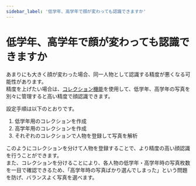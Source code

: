 ```yaml
---
sidebar_label: '低学年、高学年で顔が変わっても認識できますか'
---
```


# 低学年、高学年で顔が変わっても認識できますか
あまりにも大きく顔が変わった場合、同一人物として認識する精度が悪くなる可能性があります。  
精度を上げたい場合は、[コレクション機能](/advanced/create-collection)を使用して、低学年、高学年の写真を別々に管理すると高い精度で顔認識できます。  

設定手順は以下のとおりです。  

1. 低学年用のコレクションを作成
2. 高学年用のコレクションを作成
3. それぞれのコレクションで人物を登録して写真を解析

このようにコレクションを分けて人物を登録することで、より精度の高い顔認識を行うことができます。  
また、コレクションを分けることにより、各人物の低学年・高学年時の写真枚数を一目で確認できるため、「高学年時の写真ばかり選んでしまった」という問題を防げ、バランスよく写真を選べます。
